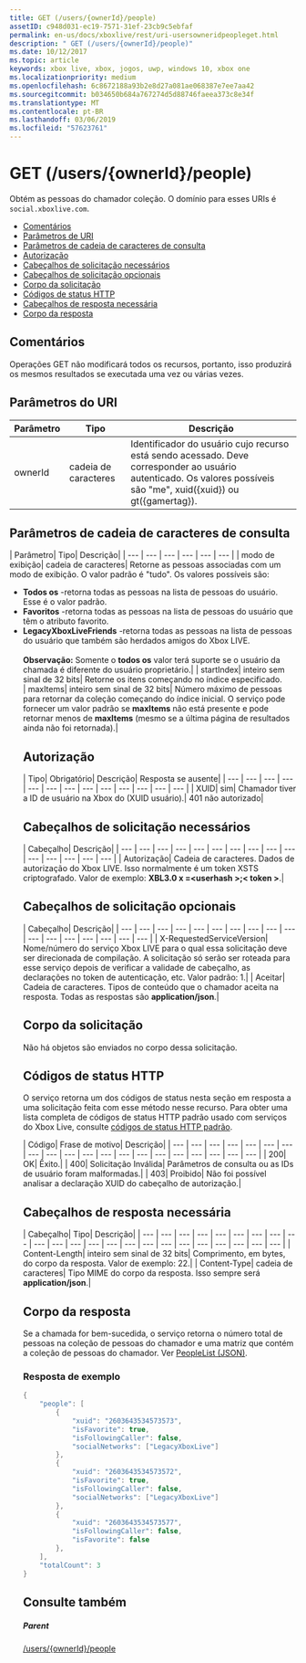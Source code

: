 ```yaml
---
title: GET (/users/{ownerId}/people)
assetID: c948d031-ec19-7571-31ef-23cb9c5ebfaf
permalink: en-us/docs/xboxlive/rest/uri-usersowneridpeopleget.html
description: " GET (/users/{ownerId}/people)"
ms.date: 10/12/2017
ms.topic: article
keywords: xbox live, xbox, jogos, uwp, windows 10, xbox one
ms.localizationpriority: medium
ms.openlocfilehash: 6c8672188a93b2e8d27a081ae068387e7ee7aa42
ms.sourcegitcommit: b034650b684a767274d5d88746faeea373c8e34f
ms.translationtype: MT
ms.contentlocale: pt-BR
ms.lasthandoff: 03/06/2019
ms.locfileid: "57623761"
---
```

# <a name="get-usersowneridpeople"></a>GET (/users/{ownerId}/people)
Obtém as pessoas do chamador coleção.
O domínio para esses URIs é `social.xboxlive.com`.

  * [Comentários](#ID4EV)
  * [Parâmetros de URI](#ID4E5)
  * [Parâmetros de cadeia de caracteres de consulta](#ID4EJB)
  * [Autorização](#ID4ERD)
  * [Cabeçalhos de solicitação necessários](#ID4EZE)
  * [Cabeçalhos de solicitação opcionais](#ID4EYF)
  * [Corpo da solicitação](#ID4E5G)
  * [Códigos de status HTTP](#ID4EJH)
  * [Cabeçalhos de resposta necessária](#ID4EBBAC)
  * [Corpo da resposta](#ID4ENCAC)

<a id="ID4EV"></a>


## <a name="remarks"></a>Comentários

Operações GET não modificará todos os recursos, portanto, isso produzirá os mesmos resultados se executada uma vez ou várias vezes.

<a id="ID4E5"></a>


## <a name="uri-parameters"></a>Parâmetros do URI

| Parâmetro| Tipo| Descrição|
| --- | --- | --- |
| ownerId| cadeia de caracteres| Identificador do usuário cujo recurso está sendo acessado. Deve corresponder ao usuário autenticado. Os valores possíveis são "me", xuid({xuid}) ou gt({gamertag}).|

<a id="ID4EJB"></a>


## <a name="query-string-parameters"></a>Parâmetros de cadeia de caracteres de consulta

| Parâmetro| Tipo| Descrição|
| --- | --- | --- | --- | --- | --- |
| modo de exibição| cadeia de caracteres| Retorne as pessoas associadas com um modo de exibição. O valor padrão é "tudo". Os valores possíveis são: <ul><li><b>Todos os</b> -retorna todas as pessoas na lista de pessoas do usuário. Esse é o valor padrão.</li><li><b>Favoritos</b> -retorna todas as pessoas na lista de pessoas do usuário que têm o atributo favorito.</li><li><b>LegacyXboxLiveFriends</b> -retorna todas as pessoas na lista de pessoas do usuário que também são herdados amigos do Xbox LIVE.</li></br>**Observação:**  Somente o **todos os** valor terá suporte se o usuário da chamada é diferente do usuário proprietário.|
| startIndex| inteiro sem sinal de 32 bits| Retorne os itens começando no índice especificado.  
| maxItems| inteiro sem sinal de 32 bits| Número máximo de pessoas para retornar da coleção começando do índice inicial. O serviço pode fornecer um valor padrão se <b>maxItems</b> não está presente e pode retornar menos de <b>maxItems</b> (mesmo se a última página de resultados ainda não foi retornada).|

<a id="ID4ERD"></a>


## <a name="authorization"></a>Autorização

| Tipo| Obrigatório| Descrição| Resposta se ausente|
| --- | --- | --- | --- | --- | --- | --- | --- | --- | --- | --- | --- | --- |
| XUID| sim| Chamador tiver a ID de usuário na Xbox do (XUID usuário).| 401 não autorizado|

<a id="ID4EZE"></a>


## <a name="required-request-headers"></a>Cabeçalhos de solicitação necessários

| Cabeçalho| Descrição|
| --- | --- | --- | --- | --- | --- | --- | --- | --- | --- | --- | --- | --- | --- | --- |
| Autorização| Cadeia de caracteres. Dados de autorização do Xbox LIVE. Isso normalmente é um token XSTS criptografado. Valor de exemplo: <b>XBL3.0 x =&lt;userhash >;&lt; token ></b>.|

<a id="ID4EYF"></a>


## <a name="optional-request-headers"></a>Cabeçalhos de solicitação opcionais

| Cabeçalho| Descrição|
| --- | --- | --- | --- | --- | --- | --- | --- | --- | --- | --- | --- | --- | --- | --- | --- | --- |
| X-RequestedServiceVersion| Nome/número do serviço Xbox LIVE para o qual essa solicitação deve ser direcionada de compilação. A solicitação só serão ser roteada para esse serviço depois de verificar a validade de cabeçalho, as declarações no token de autenticação, etc. Valor padrão: 1.|
| Aceitar| Cadeia de caracteres. Tipos de conteúdo que o chamador aceita na resposta. Todas as respostas são <b>application/json</b>.|

<a id="ID4E5G"></a>


## <a name="request-body"></a>Corpo da solicitação

Não há objetos são enviados no corpo dessa solicitação.

<a id="ID4EJH"></a>


## <a name="http-status-codes"></a>Códigos de status HTTP

O serviço retorna um dos códigos de status nesta seção em resposta a uma solicitação feita com esse método nesse recurso. Para obter uma lista completa de códigos de status HTTP padrão usado com serviços do Xbox Live, consulte [códigos de status HTTP padrão](../../additional/httpstatuscodes.md).

| Código| Frase de motivo| Descrição|
| --- | --- | --- | --- | --- | --- | --- | --- | --- | --- | --- | --- | --- | --- | --- | --- | --- | --- | --- | --- |
| 200| OK| Êxito.|
| 400| Solicitação Inválida| Parâmetros de consulta ou as IDs de usuário foram malformadas.|
| 403| Proibido| Não foi possível analisar a declaração XUID do cabeçalho de autorização.|

<a id="ID4EBBAC"></a>


## <a name="required-response-headers"></a>Cabeçalhos de resposta necessária

| Cabeçalho| Tipo| Descrição|
| --- | --- | --- | --- | --- | --- | --- | --- | --- | --- | --- | --- | --- | --- | --- | --- | --- | --- | --- | --- | --- | --- | --- |
| Content-Length| inteiro sem sinal de 32 bits| Comprimento, em bytes, do corpo da resposta. Valor de exemplo: 22.|
| Content-Type| cadeia de caracteres| Tipo MIME do corpo da resposta. Isso sempre será <b>application/json</b>.|

<a id="ID4ENCAC"></a>


## <a name="response-body"></a>Corpo da resposta

Se a chamada for bem-sucedida, o serviço retorna o número total de pessoas na coleção de pessoas do chamador e uma matriz que contém a coleção de pessoas do chamador. Ver [PeopleList (JSON)](../../json/json-peoplelist.md).

<a id="ID4EZCAC"></a>


### <a name="sample-response"></a>Resposta de exemplo


```cpp
{
    "people": [
        {
            "xuid": "2603643534573573",
            "isFavorite": true,
            "isFollowingCaller": false,
            "socialNetworks": ["LegacyXboxLive"]
        },
        {
            "xuid": "2603643534573572",
            "isFavorite": true,
            "isFollowingCaller": false,
            "socialNetworks": ["LegacyXboxLive"]
        },
        {
            "xuid": "2603643534573577",
            "isFollowingCaller": false,
            "isFavorite": false
        },
    ],
    "totalCount": 3
}

```


<a id="ID4EDDAC"></a>


## <a name="see-also"></a>Consulte também

<a id="ID4EFDAC"></a>


##### <a name="parent"></a>Parent

[/users/{ownerId}/people](uri-usersowneridpeople.md)
